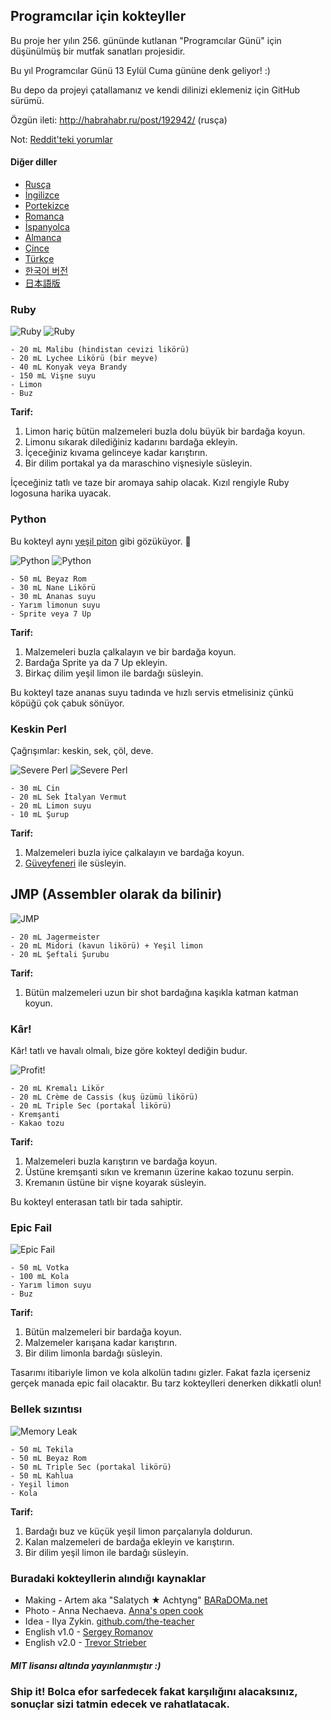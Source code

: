 ## Programcılar için kokteyller

Bu proje her yılın 256. gününde kutlanan "Programcılar Günü" için düşünülmüş bir mutfak sanatları projesidir.

Bu yıl Programcılar Günü 13 Eylül Cuma gününe denk geliyor! :)

Bu depo da projeyi çatallamanız ve kendi dilinizi eklemeniz için GitHub sürümü.

Özgün ileti: http://habrahabr.ru/post/192942/ (rusça)

Not: [Reddit'teki yorumlar](http://www.reddit.com/r/programming/comments/1m6n2g/cocktails_for_programmers/)

#### Diğer diller

* [Rusça](README.md)
* [İngilizce](cocktails_for_programers.md)
* [Portekizce](coqueteis_para_programadores.md)
* [Romanca](cocktailuri_pentru_programatori.md)
* [İspanyolca](cócteles_para_programadores.md)
* [Almanca](cocktails_fuer_programmierer.md)
* [Çince](程序员鸡尾酒.md)
* [Türkçe](programcılar_için_kokteyller.md)
* [한국어 버전](프로그래머를_위한_칵테일.md)
* [日本語版](プログラマーのためのカクテル.md)

### Ruby

<img src="http://habr.habrastorage.org/post_images/d9a/b87/91d/d9ab8791dff93a03020fc96faf408c48.jpg" alt="Ruby" title="Ruby" />

<img src="http://habr.habrastorage.org/post_images/c50/c74/b1b/c50c74b1bad7a7a785c5055eaeb6a0aa.jpg" alt="Ruby" title="Ruby" />

```
- 20 mL Malibu (hindistan cevizi likörü)
- 20 mL Lychee Likörü (bir meyve)
- 40 mL Konyak veya Brandy
- 150 mL Vişne suyu
- Limon
- Buz
```

**Tarif:**

1.  Limon hariç bütün malzemeleri buzla dolu büyük bir bardağa koyun.
2.  Limonu sıkarak dilediğiniz kadarını bardağa ekleyin.
3.  İçeceğiniz kıvama gelinceye kadar karıştırın.
4.  Bir dilim portakal ya da maraschino vişnesiyle süsleyin.

İçeceğiniz tatlı ve taze bir aromaya sahip olacak. Kızıl rengiyle Ruby logosuna harika uyacak.

### Python

Bu kokteyl aynı [yeşil piton](https://www.google.ru/search?q=green+python&ie=UTF-8&tbm=isch&source=og) gibi gözüküyor. :snake:

<img src="http://habr.habrastorage.org/post_images/a81/043/540/a81043540b546fe94fd3f8228c1be439.jpg" alt="Python" title="Python" />

<img src="http://habr.habrastorage.org/post_images/8b2/170/619/8b21706197f93ffde4f8f1d7cb9c444b.jpg" alt="Python" title="Python" />

```
- 50 mL Beyaz Rom
- 30 mL Nane Likörü
- 30 mL Ananas suyu
- Yarım limonun suyu
- Sprite veya 7 Up
```

**Tarif:**

1.  Malzemeleri buzla çalkalayın ve bir bardağa koyun.
2.  Bardağa Sprite ya da 7 Up ekleyin.
3.  Birkaç dilim yeşil limon ile bardağı süsleyin.

Bu kokteyl taze ananas suyu tadında ve hızlı servis etmelisiniz çünkü köpüğü çok çabuk sönüyor.

### Keskin Perl

Çağrışımlar: keskin, sek, çöl, deve.

<img src="http://habr.habrastorage.org/post_images/122/4c2/773/1224c27737964d566311aae4fae37829.jpg" alt="Severe Perl" title="Severe Perl" />

<img src="http://habr.habrastorage.org/post_images/335/a14/7a8/335a147a8eff811aa6cf6470c84181bd.jpg" alt="Severe Perl" title="Severe Perl" />

```
- 30 mL Cin
- 20 mL Sek İtalyan Vermut
- 20 mL Limon suyu
- 10 mL Şurup
```

**Tarif:**

1.  Malzemeleri buzla iyice çalkalayın ve bardağa koyun.
2.  [Güveyfeneri](http://tr.wikipedia.org/wiki/Güveyfeneri) ile süsleyin.

## JMP (Assembler olarak da bilinir)

<img src="http://habr.habrastorage.org/post_images/e40/2f5/004/e402f5004acdd7ad9f7d834fed1dc6f1.jpg" alt="JMP" title="JMP" />

```
- 20 mL Jagermeister
- 20 mL Midori (kavun likörü) + Yeşil limon
- 20 mL Şeftali Şurubu
```

**Tarif:**

1.  Bütün malzemeleri uzun bir shot bardağına kaşıkla katman katman koyun.

### Kâr!

Kâr! tatlı ve havalı olmalı, bize göre kokteyl dediğin budur.

<img src="http://habr.habrastorage.org/post_images/962/c3f/122/962c3f12264c8baf7c00d7f5c2322905.jpg" alt="Profit!" title="Profit!"/>

```
- 20 mL Kremalı Likör
- 20 mL Crème de Cassis (kuş üzümü likörü)
- 20 mL Triple Sec (portakal likörü)
- Kremşanti
- Kakao tozu
```

**Tarif:**

1.  Malzemeleri buzla karıştırın ve bardağa koyun.
2.  Üstüne kremşanti sıkın ve kremanın üzerine kakao tozunu serpin.
3.  Kremanın üstüne bir vişne koyarak süsleyin.

Bu kokteyl enterasan tatlı bir tada sahiptir.

### Epic Fail

<img src="http://habr.habrastorage.org/post_images/56f/3dc/235/56f3dc2353b0f845a3e8c29512f68dd7.jpg" alt="Epic Fail" title="Epic Fail" />

```
- 50 mL Votka
- 100 mL Kola
- Yarım limon suyu
- Buz
```

**Tarif:**

1.  Bütün malzemeleri bir bardağa koyun.
2.  Malzemeler karışana kadar karıştırın.
3.  Bir dilim limonla bardağı süsleyin.

Tasarımı itibariyle limon ve kola alkolün tadını gizler. Fakat fazla içerseniz gerçek manada epic fail olacaktır. Bu tarz kokteylleri denerken dikkatli olun!

### Bellek sızıntısı

<img src="http://habr.habrastorage.org/post_images/6e8/159/0bf/6e81590bfa8295c4129415063b9ffde7.jpg" alt="Memory Leak" title="Memory Leak" />

```
- 50 mL Tekila
- 50 mL Beyaz Rom
- 50 mL Triple Sec (portakal likörü)
- 50 mL Kahlua
- Yeşil limon
- Kola
```

**Tarif:**

1.  Bardağı buz ve küçük yeşil limon parçalarıyla doldurun.
2.  Kalan malzemeleri de bardağa ekleyin ve karıştırın.
3.  Bir dilim yeşil limon ile bardağı süsleyin.

### Buradaki kokteyllerin alındığı kaynaklar

* Making - Artem aka "Salatych ★ Achtyng" [BARaDOMa.net](http://vk.com/baradomanet)
* Photo - Anna Nechaeva. [Anna's open cook](http://open-cook.ru)
* Idea - Ilya Zykin. [github.com/the-teacher](https://github.com/the-teacher)
* English v1.0 - [Sergey Romanov](https://github.com/srg-rmnv)
* English v2.0 - [Trevor Strieber](https://github.com/TrevorS)

##### MIT lisansı altında yayınlanmıştır :)





### Ship it! Bolca efor sarfedecek fakat karşılığını alacaksınız, sonuçlar sizi tatmin edecek ve rahatlatacak.
